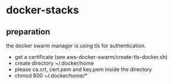 # docker-stacks

## preparation
the docker swarm manager is using tls for authentication.

- get a certificate (see aws-docker-swarm/create-tls-docker.sh)
- create directory ~/.docker/home 
- please ca.crt, cert.pem and key.pem inside the directory
- chmod 600 ~/.docker/home/*
